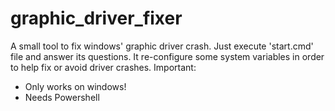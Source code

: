 # graphic_driver_fixer
A small tool to fix windows' graphic driver crash. Just execute 'start.cmd' file and answer its questions. It re-configure some system variables in order to help fix or avoid driver crashes.
Important:
- Only works on windows!
- Needs Powershell
